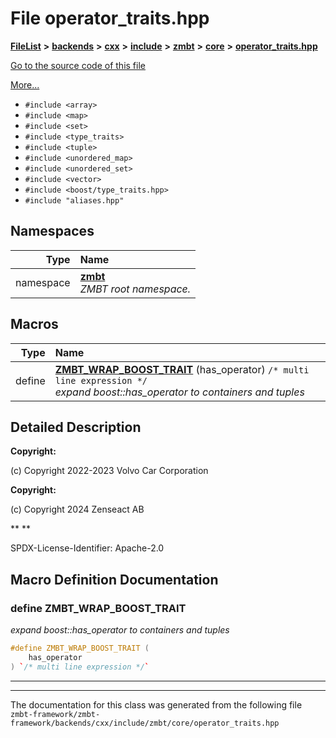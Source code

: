 

# File operator\_traits.hpp



[**FileList**](files.md) **>** [**backends**](dir_e0e3bad64fbfd08934d555b945409197.md) **>** [**cxx**](dir_2a0640ff8f8d193383b3226ce9e70e40.md) **>** [**include**](dir_33cabc3ab2bb40d6ea24a24cae2f30b8.md) **>** [**zmbt**](dir_2115e3e51895e4107b806d6d2319263e.md) **>** [**core**](dir_1dfd3566c4a6f6e15f69daa4a04e2d4f.md) **>** [**operator\_traits.hpp**](operator__traits_8hpp.md)

[Go to the source code of this file](operator__traits_8hpp_source.md)

[More...](#detailed-description)

* `#include <array>`
* `#include <map>`
* `#include <set>`
* `#include <type_traits>`
* `#include <tuple>`
* `#include <unordered_map>`
* `#include <unordered_set>`
* `#include <vector>`
* `#include <boost/type_traits.hpp>`
* `#include "aliases.hpp"`













## Namespaces

| Type | Name |
| ---: | :--- |
| namespace | [**zmbt**](namespacezmbt.md) <br>_ZMBT root namespace._  |



















































## Macros

| Type | Name |
| ---: | :--- |
| define  | [**ZMBT\_WRAP\_BOOST\_TRAIT**](operator__traits_8hpp.md#define-zmbt_wrap_boost_trait) (has\_operator) `/* multi line expression */`<br>_expand boost::has\_operator to containers and tuples_  |

## Detailed Description




**Copyright:**

(c) Copyright 2022-2023 Volvo Car Corporation 




**Copyright:**

(c) Copyright 2024 Zenseact AB 




**
**

SPDX-License-Identifier: Apache-2.0 





    
## Macro Definition Documentation





### define ZMBT\_WRAP\_BOOST\_TRAIT 

_expand boost::has\_operator to containers and tuples_ 
```C++
#define ZMBT_WRAP_BOOST_TRAIT (
    has_operator
) `/* multi line expression */`
```




<hr>

------------------------------
The documentation for this class was generated from the following file `zmbt-framework/zmbt-framework/backends/cxx/include/zmbt/core/operator_traits.hpp`

